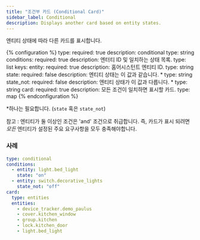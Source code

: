 ```yaml
---
title: "조건부 카드 (Conditional Card)"
sidebar_label: Conditional
description: Displays another card based on entity states.
---
```


엔티티 상태에 따라 다른 카드를 표시합니다.

{% configuration %}
type:
  required: true
  description: conditional
  type: string
conditions:
  required: true
  description: 엔터티 ID 및 일치하는 상태 목록.
  type: list
  keys:
    entity:
      required: true
      description: 홈어시스턴트 엔티티 ID.
      type: string
    state:
      required: false
      description: 엔티티 상태는 이 값과 같습니다. *
      type: string
    state_not:
      required: false
      description: 엔티티 상태가 이 값과 다릅니다. *
      type: string
card:
  required: true
  description: 모든 조건이 일치하면 표시할 카드.
  type: map
{% endconfiguration %}

*하나는 필요합니다. (`state` 혹은 `state_not`)

참고 : 엔티티가 둘 이상인 조건은 'and' 조건으로 취급합니다. 즉, 카드가 표시 되려면 *모든* 엔티티가 설정된 주요 요구사항을 모두 충족해야합니다.

### 사례

```yaml
type: conditional
conditions:
  - entity: light.bed_light
    state: "on"
  - entity: switch.decorative_lights
    state_not: "off"
card:
  type: entities
  entities:
    - device_tracker.demo_paulus
    - cover.kitchen_window
    - group.kitchen
    - lock.kitchen_door
    - light.bed_light
```
